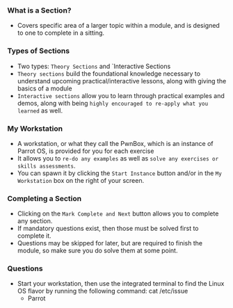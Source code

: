 ### What is a Section?
- Covers specific area of a larger topic within a module, and is designed to one to complete in a sitting.

### Types of Sections
- Two types: `Theory Sections` and `Interactive Sections
- `Theory sections` build the foundational knowledge necessary to understand upcoming practical/interactive lessons, along with giving the basics of a module
- `Interactive sections` allow you to learn through practical examples and demos, along with being `highly encouraged to re-apply what you learned` as well.

### My Workstation
- A workstation, or what they call the PwnBox, which is an instance of Parrot OS, is provided for you for each exercise
- It allows you to `re-do any examples` as well as `solve any exercises or skills assessments`.
- You can spawn it by clicking the `Start Instance` button and/or in the `My Workstation` box on the right of your screen.


### Completing a Section
- Clicking on the `Mark Complete and Next` button allows you to complete any section.
- If mandatory questions exist, then those must be solved first to complete it.
- Questions may be skipped for later, but are required to finish the module, so make sure you do solve them at some point.
### Questions
- Start your workstation, then use the integrated terminal to find the Linux OS flavor by running the following command: cat /etc/issue
	- Parrot
